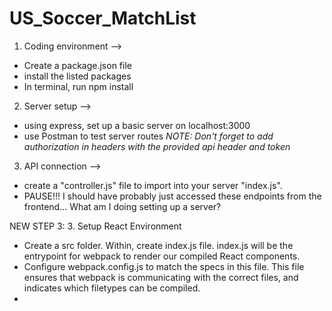 # US_Soccer_MatchList

1. Coding environment -->
  - Create a package.json file
  - install the listed packages
  - In terminal, run npm install

2. Server setup -->
  - using express, set up a basic server on localhost:3000
  - use Postman to test server routes
    *NOTE: Don't forget to add authorization in headers with the provided api header and token*

3. API connection -->
  - create a "controller.js" file to import into your server "index.js".
  - PAUSE!!! I should have probably just accessed these endpoints from the frontend... What am I doing setting up a server?

NEW STEP 3:
3. Setup React Environment

  - Create a src folder. Within, create index.js file. index.js will be the entrypoint for webpack to render our compiled React components.
  - Configure webpack.config.js to match the specs in this file. This file ensures that webpack is communicating with the correct files, and indicates which filetypes can be compiled.
  -